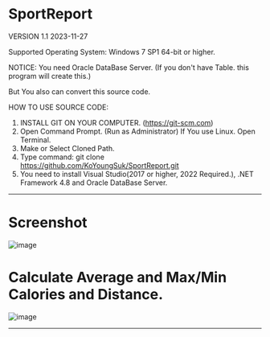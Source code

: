 # SportReport 
VERSION 1.1 2023-11-27 

Supported Operating System: Windows 7 SP1 64-bit or higher. 

NOTICE: You need Oracle DataBase Server. 
(If you don't have Table. this program will create this.) 

But You also can convert this source code.

HOW TO USE SOURCE CODE: 
  1. INSTALL GIT ON YOUR COMPUTER. (https://git-scm.com)
  2. Open Command Prompt. (Run as Administrator)
     If You use Linux. Open Terminal. 
  4. Make or Select Cloned Path.
  5. Type command: git clone https://github.com/KoYoungSuk/SportReport.git
  6. You need to install Visual Studio(2017 or higher, 2022 Required.), .NET Framework 4.8 and Oracle DataBase Server. 
  ------------------------------------------------------------------------------------------------------------------------------------------------------------
  # Screenshot 


![image](https://github.com/KoYoungSuk/SportReport/assets/58511486/bdadab90-96ec-4375-9988-4993607599ed)


 # Calculate Average and Max/Min Calories and Distance. 

![image](https://github.com/KoYoungSuk/SportReport/assets/58511486/74d45bc0-d9e7-40be-997f-db15e7e9df5b)




----------------------------------------------------------------------------------------------------------------------------------------------------------------
